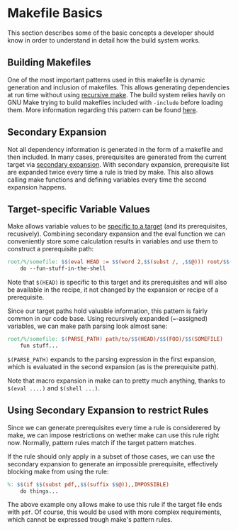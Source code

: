 Makefile Basics 
===============

This section describes some of the basic concepts a developer should know in order to understand in detail how the build system works.

Building Makefiles
------------------

One of the most important patterns used in this makefile is dynamic generation and inclusion of makefiles. This allows generating dependencies at run time without using [recursive make](http://lcgapp.cern.ch/project/architecture/recursive_make.pdf). The build system relies havily on GNU Make trying to build makefiles included with `-include` before loading them. More information regarding this pattern can be found [here](http://make.mad-scientist.net/constructed-include-files/).

Secondary Expansion
-------------------

Not all dependency information is generated in the form of a makefile and then included. In many cases, prerequisites are generated from the current target via [secondary expansion](https://www.gnu.org/software/make/manual/html_node/Secondary-Expansion.html). With secondary expansion, prerequisite list are expanded twice every time a rule is tried by make. This also allows calling make functions and defining variables every time the second expansion happens.

Target-specific Variable Values
-------------------------------

Make allows variable values to be [specific to a target](https://www.gnu.org/software/make/manual/html_node/Target_002dspecific.html) (and its prerequisites, recusively). Combining secondary expansion and the eval function we can conveniently store some calculation results in variables and use them to construct a prerequisite path:

```makefile
root/%/somefile: $$(eval HEAD := $$(word 2,$$(subst /, ,$$@))) root/$$(HEAD).index
    do --fun-stuff-in-the-shell
```

Note that `$(HEAD)` is specific to this target and its prerequisites and will also be available in the recipe, it not changed by the expansion or recipe of a prerequisite.

Since our target paths hold valuable information, this pattern is fairly common in our code base. Using recursively expanded (`=`-assigned) variables, we can make path parsing look almost sane:

```makefile
root/%/somefile: $(PARSE_PATH) path/to/$$(HEAD)/$$(FOO)/$$(SOMEFILE)
    fun stuff...
```

`$(PARSE_PATH)` expands to the parsing expression in the first expansion, which is evaluated in the second expansion (as is the prerequisite path).

Note that macro expansion in make can to pretty much anything, thanks to `$(eval ....)` and `$(shell ...)`.

Using Secondary Expansion to restrict Rules
-------------------------------------------

Since we can generate prerequisites every time a rule is considerered by make, we can impose restrictions on wether make can use this rule right now. Normally, pattern rules match if the target pattern matches. 

If the rule should only apply in a subset of those cases, we can use the secondary expansion to generate an impossible prerequisite, effectively blocking make from using the rule:

```makefile
%: $$(if $$(subst pdf,,$$(suffix $$@)),,IMPOSSIBLE)
    do things...
```

The above example ony allows make to use this rule if the target file ends with `pdf`. Of course, this would be used with more complex requirements, which cannot be expressed trough make's pattern rules.
